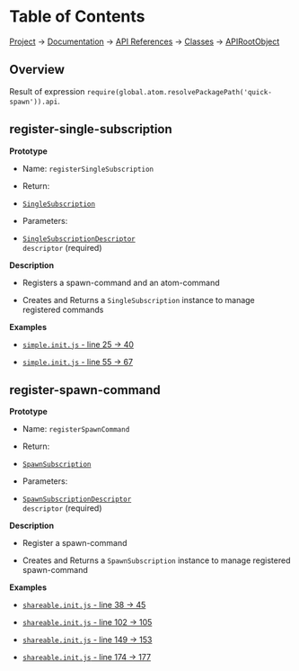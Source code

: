 # Table of Contents
[Project](https://github.com/ksxatompackages/quick-spawn) → [Documentation](../..) → [API References](..) → [Classes](.) → [APIRootObject](./api.md)

## Overview

Result of expression `require(global.atom.resolvePackagePath('quick-spawn')).api`.

## register-single-subscription

**Prototype**

 * Name: `registerSingleSubscription`

 * Return:
  - [`SingleSubscription`](./single-subscription.md)

 * Parameters:
  - <code>[SingleSubscriptionDescriptor](../structures/single-subscription-descriptor.md) descriptor</code> (required)

**Description**

 * Registers a spawn-command and an atom-command

 * Creates and Returns a `SingleSubscription` instance to manage registered commands

**Examples**

 * [`simple.init.js` - line 25 → 40](../../../examples/simple.init.js#L25-L40)

 * [`simple.init.js` - line 55 → 67](../../../examples/simple.init.js#L55-L67)

## register-spawn-command

**Prototype**

 * Name: `registerSpawnCommand`

 * Return:
  - [`SpawnSubscription`](./spawn-subscription.md)

 * Parameters:
  - <code>[SpawnSubscriptionDescriptor](../structures/spawn-command-descriptor.md) descriptor</code> (required)

**Description**

 * Register a spawn-command

 * Creates and Returns a `SpawnSubscription` instance to manage registered spawn-command

**Examples**

 * [`shareable.init.js` - line 38 → 45](../../../examples/shareable.init.js#L38-L45)

 * [`shareable.init.js` - line 102 → 105](../../../examples/shareable.init.js#L102-L105)

 * [`shareable.init.js` - line 149 → 153](../../../examples/shareable.init.js#L149-L153)

 * [`shareable.init.js` - line 174 → 177](../../../examples/shareable.init.js#L174-L177)
